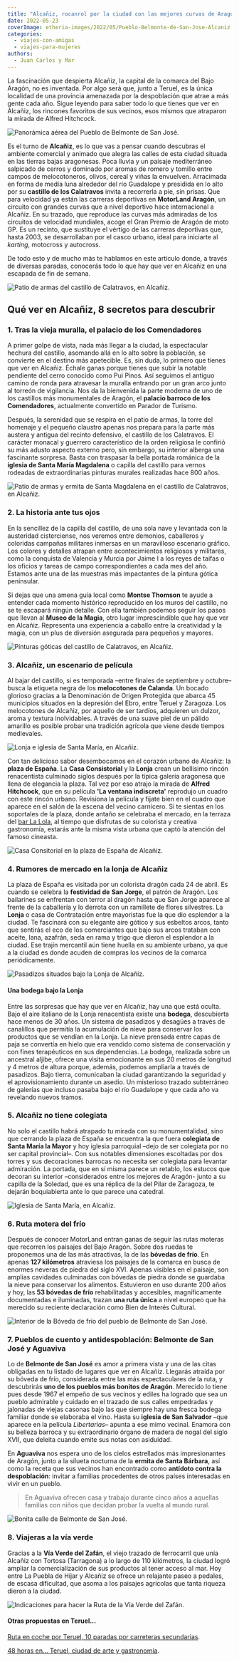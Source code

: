 ```yaml
---
title: "Alcañiz, rocanrol por la ciudad con las mejores curvas de Aragón"
date: 2022-05-23
coverImage: etheria-images/2022/05/Pueblo-Belmonte-de-San-Jose-Alcaniz.jpg
categories: 
  - viajes-con-amigas
  - viajes-para-mujeres
authors: 
  - Juan Carlos y Mar
---
```


La fascinación que despierta Alcañiz, la capital de la comarca del Bajo Aragón, no es inventada. Por algo será que, junto a Teruel, es la única localidad de una provincia amenazada por la despoblación que atrae a más gente cada año. Sigue leyendo para saber todo lo que tienes que ver en Alcañiz, los rincones favoritos de sus vecinos, esos mismos que atraparon la mirada de Alfred Hitchcock.

![Panorámica aérea del Pueblo de Belmonte de San José.](etheria-images/2022/05/Pueblo-Belmonte-de-San-Jose-Teruel.jpg "Panorámica aérea del Pueblo de Belmonte de San José.")

Es el turno de **Alcañiz**, es lo que vas a pensar cuando descubras el ambiente 
comercial y animado que alegra las calles de esta ciudad situada en las tierras bajas 
aragonesas. Poca lluvia y un paisaje mediterráneo salpicado de cerros y dominado por 
aromas de romero y tomillo entre campos de melocotoneros, olivos, cereal y viñas la 
envuelven. Arracimada en forma de media luna alrededor del río Guadalope y presidida en 
lo alto por su **castillo de los Calatravos** invita a recorrerla a pie, sin prisas. Que 
para velocidad ya están las carreras deportivas en **MotorLand Aragón**, un circuito con 
grandes curvas que a nivel deportivo hace internacional a Alcañiz. En su trazado, que 
reproduce las curvas más admiradas de los circuitos de velocidad mundiales, acoge el 
Gran Premio de Aragón de moto GP. Es un recinto, que sustituye el vértigo de las 
carreras deportivas que, hasta 2003, se desarrollaban por el casco urbano, ideal para 
iniciarte al _karting_, motocross y autocross. 

De todo esto y de mucho más te hablamos en este artículo donde, a través de diversas 
paradas, conocerás todo lo que hay que ver en Alcañiz en una escapada de fin de semana. 

![Patio de armas del castillo de Calatravos, en Alcañiz.](etheria-images/2022/05/Patio-de-armas-castillo-de-Calatravos-Alcaniz-683x1024.jpg "Patio de armas del castillo de Calatravos, en Alcañiz.")

## Qué ver en Alcañiz, 8 secretos para descubrir

### 1\. Tras la vieja muralla, el palacio de los Comendadores

A primer golpe de vista, nada más llegar a la ciudad, la espectacular hechura del 
castillo, asomando allá en lo alto sobre la población, se convierte en el destino más 
apetecible. Es, sin duda, lo primero que tienes que ver en Alcañiz. Échale ganas porque 
tienes que subir la notable pendiente del cerro conocido como Pui Pinos. Así seguimos el 
antiguo camino de ronda para atravesar la muralla entrando por un gran arco junto al 
torreón de vigilancia. Nos da la bienvenida la parte moderna de uno de los castillos más 
monumentales de Aragón, el **palacio barroco de los Comendadores**, actualmente 
convertido en Parador de Turismo. 

Después, la serenidad que se respira en el patio de armas, la torre del homenaje y el 
pequeño claustro apenas nos prepara para la parte más austera y antigua del recinto 
defensivo, el castillo de los Calatravos. El carácter monacal y guerrero característico 
de la orden religiosa le confirió su más adusto aspecto externo pero, sin embargo, su 
interior alberga una fascinante sorpresa. Basta con traspasar la bella portada románica 
de la **iglesia de Santa María Magdalena** o capilla del castillo para vernos rodeadas 
de extraordinarias pinturas murales realizadas hace 800 años. 

![Patio de armas y ermita de Santa Magdalena en el castillo de Calatravos, en Alcañiz.](etheria-images/2022/05/Patio-de-armas-y-ermita-castillo-de-Calatravos-Alcaniz-683x1024.jpg "Patio de armas y ermita de Santa Magdalena en el castillo de Calatravos, en Alcañiz.")

### 2\. La historia ante tus ojos

En la sencillez de la capilla del castillo, de una sola nave y levantada con la 
austeridad cisterciense, nos veremos entre demonios, caballeros y coloridas campañas 
militares inmersas en un maravilloso escenario gráfico. Los colores y detalles atrapan 
entre acontecimientos religiosos y militares, como la conquista de Valencia y Murcia por 
Jaime I a los reyes de taifas o los oficios y tareas de campo correspondientes a cada 
mes del año. Estamos ante una de las muestras más impactantes de la pintura gótica 
peninsular. 

Si dejas que una amena guía local como **Montse Thomson** te ayude a entender cada 
momento histórico reproducido en los muros del castillo, no se te escapará ningún 
detalle. Con ella también podemos seguir los pasos que llevan al **Museo de la Magia**, 
otro lugar imprescindible que hay que ver en Alcañiz. Representa una experiencia a 
caballo entre la creatividad y la magia, con un plus de diversión asegurada para 
pequeños y mayores. 

![Pinturas góticas del castillo de Calatravos, en Alcañiz.](etheria-images/2022/05/Pinturas-goticas-castillo-Alcaniz-683x1024.jpg "Pinturas góticas del castillo de Calatravos, en Alcañiz.")

### 3\. Alcañiz, un escenario de película

Al bajar del castillo, si es temporada –entre finales de septiembre y octubre– busca la 
etiqueta negra de los **melocotones de Calanda**. Un bocado glorioso gracias a la 
Denominación de Origen Protegida que abarca 45 municipios situados en la depresión del 
Ebro, entre Teruel y Zaragoza. Los melocotones de Alcañiz, por aquello de ser tardíos, 
adquieren un dulzor, aroma y textura inolvidables. A través de una suave piel de un 
pálido amarillo es posible probar una tradición agrícola que viene desde tiempos 
medievales. 

![Lonja e iglesia de Santa María, en Alcañiz.](etheria-images/2022/05/Lonja-e-iglesia-de-Santa-Maria-Alcaniz.jpg "Lonja e iglesia de Santa María, en Alcañiz.")

Con tan delicioso sabor desembocamos en el corazón urbano de Alcañiz: la **plaza de 
España**. La **Casa Consistorial** y la **Lonja** crean un bellísimo rincón renacentista 
culminado siglos después por la típica galería aragonesa que llena de elegancia la 
plaza. Tal vez por eso atrajo la mirada de **Alfred Hitchcock**, que en su película 
**'La ventana indiscreta'** reprodujo un cuadro con este rincón urbano. Revisiona la 
película y fíjate bien en el cuadro que aparece en el salón de la escena del vecino 
carnicero. Si te sientas en los soportales de la plaza, donde antaño se celebraba el 
mercado, en la terraza del [bar La 
Lola](https://bar-lalola-bar.negocio.site/?utm_source=gmb&utm_medium=referral), al 
tiempo que disfrutas de su colorista y creativa gastronomía, estarás ante la misma vista 
urbana que captó la atención del famoso cineasta. 

![Casa Consitorial en la plaza de España de Alcañiz.](etheria-images/2022/05/Casa-Consitorial-Alcaniz.jpg "Casa Consitorial en la plaza de España de Alcañiz.")

### 4\. Rumores de mercado en la lonja de Alcañiz

La plaza de España es visitada por un colorista dragón cada 24 de abril. Es cuando se 
celebra la **festividad de** **San Jorge**, el patrón de Aragón. Los bailarines se 
enfrentan con terror al dragón hasta que San Jorge aparece al frente de la caballería y 
lo derrota con un ramillete de flores silvestres. La **Lonja** o casa de Contratación 
entre mayoristas fue la que dio esplendor a la ciudad. Te fascinará con su elegante aire 
gótico y sus esbeltos arcos, tanto que sentirás el eco de los comerciantes que bajo sus 
arcos trataban con aceite, lana, azafrán, seda en rama y trigo que dieron el esplendor a 
la ciudad. Ese trajín mercantil aún tiene huella en su ambiente urbano, ya que a la 
ciudad es donde acuden de compras los vecinos de la comarca periódicamente. 

![Pasadizos situados bajo la Lonja de Alcañiz.](etheria-images/2022/05/Pasadizos-Lonja-Alcaniz-683x1024.jpg "Pasadizos situados bajo la Lonja de Alcañiz.")

#### Una bodega bajo la Lonja

Entre las sorpresas que hay que ver en Alcañiz, hay una que está oculta. Bajo el aire 
italiano de la Lonja renacentista existe una **bodega**, descubierta hace menos de 30 
años. Un sistema de pasadizos y desagües a través de canalillos que permitía la 
acumulación de nieve para conservar los productos que se vendían en la Lonja. La nieve 
prensada entre capas de paja se convertía en hielo que era vendido como sistema de 
conservación y con fines terapéuticos en sus dependencias. La bodega, realizada sobre un 
ancestral aljibe, ofrece una visita emocionante en sus 20 metros de longitud y 4 metros 
de altura porque, además, podemos ampliarla a través de pasadizos. Bajo tierra, 
comunicaban la ciudad garantizando la seguridad y el aprovisionamiento durante un 
asedio. Un misterioso trazado subterráneo de galerías que incluso pasaba bajo el río 
Guadalope y que cada año va revelando nuevos tramos. 

### 5\. Alcañiz no tiene colegiata

No solo el castillo habrá atrapado tu mirada con su monumentalidad, sino que cerrando la 
plaza de España se encuentra la que fuera **colegiata de Santa María la Mayor** y hoy 
iglesia parroquial –dejo de ser colegiata por no ser capital provincial–. Con sus 
notables dimensiones escoltadas por dos torres y sus decoraciones barrocas no necesita 
ser colegiata para levantar admiración. La portada, que en sí misma parece un retablo, 
los estucos que decoran su interior –considerados entre los mejores de Aragón- junto a 
su capilla de la Soledad, que es una réplica de la del Pilar de Zaragoza, te dejarán 
boquiabierta ante lo que parece una catedral. 

![Iglesia de Santa María, en Alcañiz.](etheria-images/2022/05/Iglesia-de-Santa-Maria-Alcaniz.jpg "Iglesia de Santa María, en Alcañiz.")

### 6\. Ruta motera del frío

Después de conocer MotorLand entran ganas de seguir las rutas moteras que recorren los 
paisajes del Bajo Aragón. Sobre dos ruedas te proponemos una de las más atractivas, la 
de las **bóvedas de frío**. En apenas **127 kilómetros** atraviesa los paisajes de la 
comarca en busca de enormes neveras de piedra del siglo XVI. Apenas visibles en el 
paisaje, son amplias cavidades culminadas con bóvedas de piedra donde se guardaba la 
nieve para conservar los alimentos. Estuvieron en uso durante 200 años y hoy, las **53 
bóvedas de frío** rehabilitadas y accesibles, magníficamente documentadas e iluminadas, 
trazan **una ruta única** a nivel europeo que ha merecido su reciente declaración como 
Bien de Interés Cultural. 

![Interior de la Bóveda de frío del pueblo de Belmonte de San José.](etheria-images/2022/05/Boveda-de-frio-Belmonte-683x1024.jpg "Bóveda de frío del pueblo de Belmonte de San José.")

### 7\. Pueblos de cuento y antidespoblación: Belmonte de San José y Aguaviva

Lo de **Belmonte de San José** es amor a primera vista y una de las citas obligadas en 
tu listado de lugares que ver en Alcañiz. Llegarás atraída por su bóveda de frío, 
considerada entre las más espectaculares de la ruta, y descubrirás **uno de los pueblos 
más bonitos de Aragón**. Merecido lo tiene pues desde 1967 el empeño de sus vecinos y 
ediles ha logrado que sea un pueblo admirable y cuidado en el trazado de sus calles 
empedradas y jalonadas de viejas casonas bajo las que siempre hay una fresca bodega 
familiar donde se elaboraba el vino. Hasta su **iglesia de San Salvador** –que aparece 
en la película _Libertarias_– apunta a ese mimo vecinal. Enamora con su belleza barroca 
y su extraordinario órgano de madera de nogal del siglo XVII, que deleita cuando emite 
sus notas con asiduidad. 

En **Aguaviva** nos espera uno de los cielos estrellados más impresionantes de Aragón, 
junto a la silueta nocturna de la **ermita de Santa Bárbara**, así como la receta que 
sus vecinos han encontrado como **antídoto contra la despoblación**: invitar a familias 
procedentes de otros países interesadas en vivir en un pueblo. 

> En Aguaviva ofrecen casa y trabajo durante cinco años a aquellas familias con niños que 
> decidan probar la vuelta al mundo rural. 

![Bonita calle de Belmonte de San José.](etheria-images/2022/05/Calle-Belmonte-de-San-Jose-Teruel.jpg "Bonita calle de Belmonte de San José.")

### 8\. Viajeras a la vía verde

Gracias a la **Vía Verde del Zafán**, el viejo trazado de ferrocarril que unía Alcañiz 
con Tortosa (Tarragona) a lo largo de 110 kilómetros, la ciudad logró ampliar la 
comercialización de sus productos al tener acceso al mar. Hoy entre La Puebla de Híjar y 
Alcañiz se ofrece un relajante paseo a pedales, de escasa dificultad, que asoma a los 
paisajes agrícolas que tanta riqueza dieron a la ciudad. 

![Indicaciones para hacer la Ruta de la Vía Verde del Zafán.](etheria-images/2022/05/Via-Verde-del-Zafan.jpg "Indicaciones para hacer la ruta de la Vía Verde del Zafán.")

#### Otras propuestas en Teruel...

[Ruta en coche por Teruel, 10 paradas por carreteras 
secundarias](https://etheriamagazine.com/2021/10/12/ruta-en-coche-por-teruel/). 

[48 horas en… Teruel, ciudad de arte y 
gastronomía](https://etheriamagazine.com/2020/02/10/viajes-romanticos-que-ver-donde-comer-teruel/).

